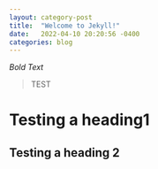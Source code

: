 ```yaml
---
layout: category-post
title:  "Welcome to Jekyll!"
date:   2022-04-10 20:20:56 -0400
categories: blog
---
```


*Bold Text*

>TEST
# Testing a heading1

## Testing a heading 2